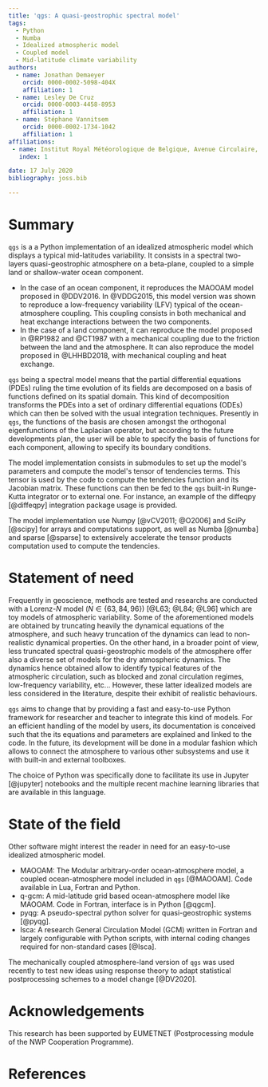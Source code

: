 ```yaml
---
title: 'qgs: A quasi-geostrophic spectral model'
tags:
  - Python
  - Numba
  - Idealized atmospheric model
  - Coupled model
  - Mid-latitude climate variability
authors:
  - name: Jonathan Demaeyer
    orcid: 0000-0002-5098-404X 
    affiliation: 1
  - name: Lesley De Cruz
    orcid: 0000-0003-4458-8953
    affiliation: 1
  - name: Stéphane Vannitsem 
    orcid: 0000-0002-1734-1042
    affiliation: 1
affiliations:
 - name: Institut Royal Météorologique de Belgique, Avenue Circulaire, 3, 1180 Brussels, Belgium
   index: 1

date: 17 July 2020
bibliography: joss.bib

---
```


# Summary

`qgs` is a a Python implementation of an idealized atmospheric model which displays a typical mid-latitudes variability. 
It consists in a spectral two-layers quasi-geostrophic atmosphere on a beta-plane, coupled to a simple land or shallow-water ocean component.

* In the case of an ocean component, it reproduces the MAOOAM model proposed in @DDV2016. In @VDDG2015, this model version was shown to reproduce a 
low-frequency variability (LFV) typical of the ocean-atmosphere coupling. 
This coupling consists in both mechanical and heat exchange interactions between the two components.
* In the case of a land component, it can reproduce the model proposed in @RP1982 and @CT1987 with a mechanical coupling due to the 
friction between the land and the atmosphere. It can also reproduce the model proposed in @LHHBD2018, with mechanical coupling and heat exchange.

`qgs` being a spectral model means that the partial differential equations (PDEs) ruling the time evolution of its fields are decomposed on a basis of functions defined on its 
spatial domain. 
This kind of decomposition transforms the PDEs into a set of ordinary differential equations (ODEs) which can then be solved with the usual integration techniques.
Presently in `qgs`, the functions of the basis are chosen amongst the orthogonal eigenfunctions of the Laplacian operator, but 
according to the future developments plan, the user will be able to specify the basis of functions for each component, allowing to specify its boundary conditions.

The model implementation consists in submodules to set up the model's parameters and compute the model's tensor of tendencies terms.
This tensor is used by the code to compute the tendencies function and its Jacobian matrix. These functions can then be fed to the `qgs` built-in Runge-Kutta integrator or 
to external one. For instance, an example of the diffeqpy [@diffeqpy] integration package usage is provided.

The model implementation use Numpy [@vCV2011; @O2006] and SciPy [@scipy] for arrays and computations support, as well as Numba [@numba] and sparse [@sparse] to extensively accelerate the tensor products computation used to compute the tendencies.

# Statement of need

Frequently in geoscience, methods are tested and researchs are conducted with a Lorenz-$N$ model ($N \in \{63, 84, 96\}$) [@L63; @L84; @L96] which are toy models of atmospheric variability. 
Some of the aforementioned models are obtained by truncating heavily the dynamical equations of the atmosphere, and such heavy truncation of the dynamics can lead to non-realistic dynamical properties.
On the other hand, in a broader point of view, less truncated spectral quasi-geostrophic models of the atmosphere offer also a diverse set of models for the dry atmospheric dynamics. The dynamics hence obtained allow to 
identify typical features of the atmospheric circulation, such as blocked and zonal circulation regimes, low-frequency variability, etc...
However, these latter idealized models are less considered in the literature, despite their exhibit of realistic behaviours.

`qgs` aims to change that by providing a fast and easy-to-use Python framework for researcher and teacher to integrate this kind of models. 
For an efficient handling of the model by users, its documentation is conceived such that the its equations and parameters are explained and linked to the code.
In the future, its development will be done in a modular fashion which allows to connect the atmosphere to various other subsystems and use it with built-in and external toolboxes.

The choice of Python was specifically done to facilitate its use in Jupyter [@jupyter] notebooks and the multiple recent machine learning libraries that are available in this 
language.

# State of the field

Other software might interest the reader in need for an easy-to-use idealized atmospheric model.

* MAOOAM: The Modular arbitrary-order ocean-atmosphere model, a coupled ocean-atmosphere model included in `qgs` [@MAOOAM]. 
          Code available in Lua, Fortran and Python.
* q-gcm: A mid-latitude grid based ocean-atmosphere model like MAOOAM. Code in Fortran, interface is in Python [@qgcm].
* pyqg: A pseudo-spectral python solver for quasi-geostrophic systems [@pyqg].
* Isca: A research General Circulation Model (GCM) written in Fortran and largely
        configurable with Python scripts, with internal coding changes required for non-standard cases [@Isca].

The mechanically coupled atmosphere-land version of `qgs` was used recently to test new ideas using response theory to adapt statistical postprocessing schemes to a model change [@DV2020].
 
# Acknowledgements

This research has been supported by EUMETNET (Postprocessing module of the NWP Cooperation Programme).

# References
